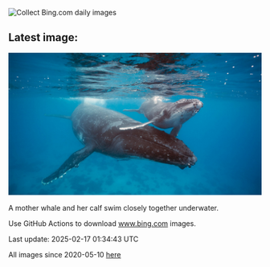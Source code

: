 ![Collect Bing.com daily images](https://github.com/counter2015/bing-daily-images/workflows/Collect%20Bing.com%20daily%20images/badge.svg)
## Latest image:
![](images/HumpbackMother.jpg)

A mother whale and her calf swim closely together underwater.

Use GitHub Actions to download www.bing.com images.

Last update: 2025-02-17 01:34:43 UTC

All images since 2020-05-10 [here](https://github.com/counter2015/bing-daily-images/tree/master/images)
